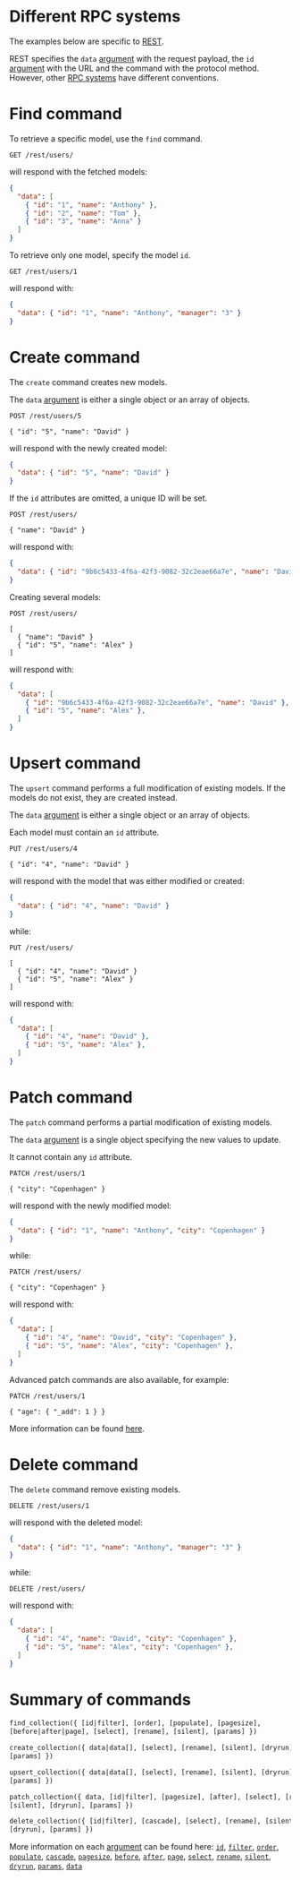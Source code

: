 # Different RPC systems

The examples below are specific to [REST](../syntax/rest.md).

REST specifies the `data` [argument](../syntax/rpc.md#rpc) with the request payload, the
`id` [argument](../syntax/rpc.md#rpc) with the URL and the command with the protocol
method. However, other [RPC systems](../syntax/rpc.md) have different conventions.

# Find command

To retrieve a specific model, use the `find` command.

```HTTP
GET /rest/users/
```

will respond with the fetched models:

```json
{
  "data": [
    { "id": "1", "name": "Anthony" },
    { "id": "2", "name": "Tom" },
    { "id": "3", "name": "Anna" }
  ]
}
```

To retrieve only one model, specify the model `id`.

```HTTP
GET /rest/users/1
```

will respond with:

```json
{
  "data": { "id": "1", "name": "Anthony", "manager": "3" }
}
```

# Create command

The `create` command creates new models.

The `data` [argument](../syntax/rpc.md#rpc) is either a single object
or an array of objects.

```HTTP
POST /rest/users/5

{ "id": "5", "name": "David" }
```

will respond with the newly created model:

```json
{
  "data": { "id": "5", "name": "David" }
}
```

If the `id` attributes are omitted, a unique ID will be set.

```HTTP
POST /rest/users/

{ "name": "David" }
```

will respond with:

```json
{
  "data": { "id": "9b6c5433-4f6a-42f3-9082-32c2eae66a7e", "name": "David" }
}
```

Creating several models:

```HTTP
POST /rest/users/

[
  { "name": "David" }
  { "id": "5", "name": "Alex" }
]
```

will respond with:

```json
{
  "data": [
    { "id": "9b6c5433-4f6a-42f3-9082-32c2eae66a7e", "name": "David" },
    { "id": "5", "name": "Alex" },
  ]
}
```

# Upsert command

The `upsert` command performs a full modification of existing models.
If the models do not exist, they are created instead.

The `data` [argument](../syntax/rpc.md#rpc) is either a single object
or an array of objects.

Each model must contain an `id` attribute.

```HTTP
PUT /rest/users/4

{ "id": "4", "name": "David" }
```

will respond with the model that was either modified or created:

```json
{
  "data": { "id": "4", "name": "David" }
}
```

while:

```HTTP
PUT /rest/users/

[
  { "id": "4", "name": "David" }
  { "id": "5", "name": "Alex" }
]
```

will respond with:

```json
{
  "data": [
    { "id": "4", "name": "David" },
    { "id": "5", "name": "Alex" },
  ]
}
```

# Patch command

The `patch` command performs a partial modification of existing models.

The `data` [argument](../syntax/rpc.md#rpc) is a single object
specifying the new values to update.

It cannot contain any `id` attribute.

```HTTP
PATCH /rest/users/1

{ "city": "Copenhagen" }
```

will respond with the newly modified model:

```json
{
  "data": { "id": "1", "name": "Anthony", "city": "Copenhagen" }
}
```

while:

```HTTP
PATCH /rest/users/

{ "city": "Copenhagen" }
```

will respond with:

```json
{
  "data": [
    { "id": "4", "name": "David", "city": "Copenhagen" },
    { "id": "5", "name": "Alex", "city": "Copenhagen" },
  ]
}
```

Advanced patch commands are also available, for example:

```HTTP
PATCH /rest/users/1

{ "age": { "_add": 1 } }
```

More information can be found [here](patch.md).

# Delete command

The `delete` command remove existing models.

```HTTP
DELETE /rest/users/1
```

will respond with the deleted model:

```json
{
  "data": { "id": "1", "name": "Anthony", "manager": "3" }
}
```

while:

```HTTP
DELETE /rest/users/
```

will respond with:

```json
{
  "data": [
    { "id": "4", "name": "David", "city": "Copenhagen" },
    { "id": "5", "name": "Alex", "city": "Copenhagen" },
  ]
}
```

# Summary of commands

```graphql
find_collection({ [id|filter], [order], [populate], [pagesize],
[before|after|page], [select], [rename], [silent], [params] })
```

```graphql
create_collection({ data|data[], [select], [rename], [silent], [dryrun],
[params] })
```

```graphql
upsert_collection({ data|data[], [select], [rename], [silent], [dryrun],
[params] })
```

```graphql
patch_collection({ data, [id|filter], [pagesize], [after], [select], [rename],
[silent], [dryrun], [params] })
```

```graphql
delete_collection({ [id|filter], [cascade], [select], [rename], [silent],
[dryrun], [params] })
```

More information on each [argument](../syntax/rpc.md#rpc) can be found here:
[`id`](../arguments/filtering.md#id-argument),
[`filter`](../arguments/filtering.md),
[`order`](../arguments/sorting.md),
[`populate`](relations.md#populating-nested-collections),
[`cascade`](relations.md#deleting-nested-collections),
[`pagesize`](../arguments/pagination.md#page-size),
[`before`](../arguments/pagination.md#backward-iteration),
[`after`](../arguments/pagination.md#cursor-pagination),
[`page`](../arguments/pagination.md#offset-pagination),
[`select`](../arguments/selecting.md),
[`rename`](../arguments/renaming.md),
[`silent`](../arguments/silent.md),
[`dryrun`](../arguments/dryrun.md),
[`params`](../arguments/params.md),
[`data`](#create-command)
